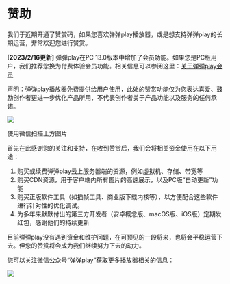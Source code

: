 # 赞助

我们于近期开通了赞赏码，如果您喜欢弹弹play播放器，或是想支持弹弹play的长期运营，非常欢迎您进行赞赏。

**[2023/2/16更新]** 弹弹play在PC 13.0版本中增加了会员功能。如果您是PC版用户，我们推荐您换为付费体验会员功能。相关信息可以参阅这里：[关于弹弹play会员](../faq/关于弹弹play会员.html)

声明：弹弹play播放器免费提供给用户使用，此处的赞赏功能仅为您表达喜爱、鼓励创作者更进一步优化产品所用，不代表创作者关于产品功能以及服务的任何承诺。

![](https://txc.gtimg.com/data/104929/2021/0412/ad2782b8fea0763fc239da277fd2ad28.jpeg)

使用微信扫描上方图片

首先在此感谢您的关注和支持，在收到赞赏后，我们会将相关资金使用在以下用途：

1. 购买或续费弹弹play云上服务器端的资源，例如虚拟机、存储、带宽等
2. 购买CDN资源，用于客户端内所有图片的高速展示，以及PC版“自动更新”功能
3. 购买正版软件工具（如插帧工具、商业版下载内核等），以方便配合这些软件进行针对性的优化调试。
4. 为多年来默默付出的第三方开发者（安卓概念版、macOS版、iOS版）定期发红包，感谢他们的持续更新

目前弹弹play没有遇到资金和维护问题，在可预见的一段将来，也将会平稳运营下去。但您的赞赏将会成为我们继续努力下去的动力。

您可以关注微信公众号“弹弹play”获取更多播放器相关的信息：

![](https://txc.gtimg.com/data/104929/2021/0412/bff3305fa00c7944633830de6dd93c47.jpeg)
